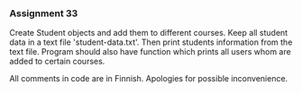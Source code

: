 ### Assignment 33

<p>Create Student objects and add them to different courses. Keep all student data in a text file 'student-data.txt'. Then print students information from the text file. Program should also have function which prints all users whom are added to certain courses.</p>
<p>All comments in code are in Finnish. Apologies for possible inconvenience.</p>